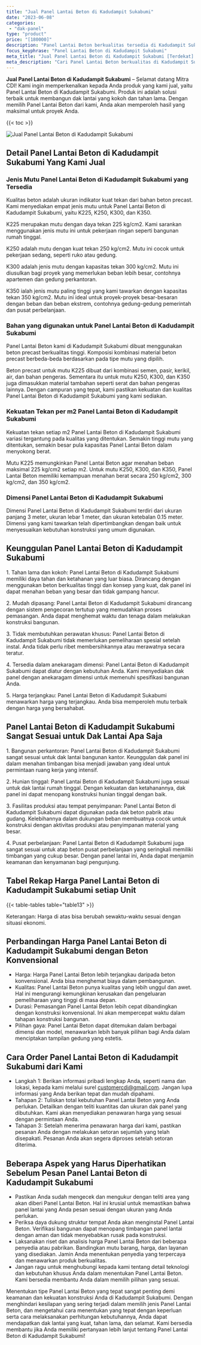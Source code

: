 ```yaml
---
title: "Jual Panel Lantai Beton di Kadudampit Sukabumi"
date: "2023-06-08"
categories:
 - "dak-panel"
type: "product"
price: "[180000]"
description: "Panel Lantai Beton berkualitas tersedia di Kadudampit Sukabumi. Panel Lantai Beton dirancang untuk kebutuhan konstruksi modern dengan performa andalan. Konsultasi gratis."
focus_keyphrase: "Panel Lantai Beton di Kadudampit Sukabumi"
meta_title: "Jual Panel Lantai Beton di Kadudampit Sukabumi [Terdekat] - CDI"
meta_description: "Cari Panel Lantai Beton berkualitas di Kadudampit Sukabumi?. Kami menyediakan Panel Lantai Beton premium untuk proyek konstruksi. Penawaran spesial hanya di sini."
---
```


**Jual Panel Lantai Beton di Kadudampit Sukabumi** – Selamat datang Mitra CDI! Kami ingin memperkenalkan kepada Anda produk yang kami jual, yaitu Panel Lantai Beton di Kadudampit Sukabumi. Produk ini adalah solusi terbaik untuk membangun dak lantai yang kokoh dan tahan lama. Dengan memilih Panel Lantai Beton dari kami, Anda akan memperoleh hasil yang maksimal untuk proyek Anda.

{{< toc >}}

![Jual Panel Lantai Beton di Kadudampit Sukabumi](/images/dak-panel/dak-panel-29.jpg)

## Detail Panel Lantai Beton di Kadudampit Sukabumi Yang Kami Jual

### Jenis Mutu Panel Lantai Beton di Kadudampit Sukabumi yang Tersedia

Kualitas beton adalah ukuran indikator kuat tekan dari bahan beton precast. Kami menyediakan empat jenis mutu untuk Panel Lantai Beton di Kadudampit Sukabumi, yaitu K225, K250, K300, dan K350.

K225 merupakan mutu dengan daya tekan 225 kg/cm2. Kami sarankan menggunakan jenis mutu ini untuk pekerjaan ringan seperti bangunan rumah tinggal.

K250 adalah mutu dengan kuat tekan 250 kg/cm2. Mutu ini cocok untuk pekerjaan sedang, seperti ruko atau gedung.

K300 adalah jenis mutu dengan kapasitas tekan 300 kg/cm2. Mutu ini diusulkan bagi proyek yang memerlukan beban lebih besar, contohnya apartemen dan gedung perkantoran.

K350 ialah jenis mutu paling tinggi yang kami tawarkan dengan kapasitas tekan 350 kg/cm2. Mutu ini ideal untuk proyek-proyek besar-besaran dengan beban dan beban ekstrem, contohnya gedung-gedung pemerintah dan pusat perbelanjaan.

### Bahan yang digunakan untuk Panel Lantai Beton di Kadudampit Sukabumi

Panel Lantai Beton kami di Kadudampit Sukabumi dibuat menggunakan beton precast berkualitas tinggi. Komposisi kombinasi material beton precast berbeda-beda berdasarkan pada tipe mutu yang dipilih.

Beton precast untuk mutu K225 dibuat dari kombinasi semen, pasir, kerikil, air, dan bahan pengeras. Sementara itu untuk mutu K250, K300, dan K350 juga dimasukkan material tambahan seperti serat dan bahan pengeras lainnya. Dengan campuran yang tepat, kami pastikan kekuatan dan kualitas Panel Lantai Beton di Kadudampit Sukabumi yang kami sediakan.

### Kekuatan Tekan per m2 Panel Lantai Beton di Kadudampit Sukabumi

Kekuatan tekan setiap m2 Panel Lantai Beton di Kadudampit Sukabumi variasi tergantung pada kualitas yang ditentukan. Semakin tinggi mutu yang ditentukan, semakin besar pula kapasitas Panel Lantai Beton dalam menyokong berat.

Mutu K225 memungkinkan Panel Lantai Beton agar menahan beban maksimal 225 kg/cm2 setiap m2. Untuk mutu K250, K300, dan K350, Panel Lantai Beton memiliki kemampuan menahan berat secara 250 kg/cm2, 300 kg/cm2, dan 350 kg/cm2.

### Dimensi Panel Lantai Beton di Kadudampit Sukabumi

Dimensi Panel Lantai Beton di Kadudampit Sukabumi terdiri dari ukuran panjang 3 meter, ukuran lebar 1 meter, dan ukuran ketebalan 0.15 meter. Dimensi yang kami tawarkan telah dipertimbangkan dengan baik untuk menyesuaikan kebutuhan konstruksi yang umum digunakan.

## Keunggulan Panel Lantai Beton di Kadudampit Sukabumi

1\.  Tahan lama dan kokoh: Panel Lantai Beton di Kadudampit Sukabumi memiliki daya tahan dan ketahanan yang luar biasa. Dirancang dengan menggunakan beton berkualitas tinggi dan konsep yang kuat, dak panel ini dapat menahan beban yang besar dan tidak gampang hancur.

2\.  Mudah dipasang: Panel Lantai Beton di Kadudampit Sukabumi dirancang dengan sistem pengecoran tertutup yang memudahkan proses pemasangan. Anda dapat menghemat waktu dan tenaga dalam melakukan konstruksi bangunan.

3\.  Tidak membutuhkan perawatan khusus: Panel Lantai Beton di Kadudampit Sukabumi tidak memerlukan pemeliharaan spesial setelah instal. Anda tidak perlu ribet membersihkannya atau merawatnya secara teratur.

4\.  Tersedia dalam anekaragam dimensi: Panel Lantai Beton di Kadudampit Sukabumi dapat diatur dengan kebutuhan Anda. Kami menyediakan dak panel dengan anekaragam dimensi untuk memenuhi spesifikasi bangunan Anda.

5\.  Harga terjangkau: Panel Lantai Beton di Kadudampit Sukabumi menawarkan harga yang terjangkau. Anda bisa memperoleh mutu terbaik dengan harga yang bersahabat.

## Panel Lantai Beton di Kadudampit Sukabumi Sangat Sesuai untuk Dak Lantai Apa Saja

1\.  Bangunan perkantoran: Panel Lantai Beton di Kadudampit Sukabumi sangat sesuai untuk dak lantai bangunan kantor. Keunggulan dak panel ini dalam menahan timbangan bisa menjadi jawaban yang ideal untuk permintaan ruang kerja yang intensif.

2\.  Hunian tinggal: Panel Lantai Beton di Kadudampit Sukabumi juga sesuai untuk dak lantai rumah tinggal. Dengan kekuatan dan ketahanannya, dak panel ini dapat menopang konstruksi hunian tinggal dengan baik.

3\.  Fasilitas produksi atau tempat penyimpanan: Panel Lantai Beton di Kadudampit Sukabumi dapat digunakan pada dak beton pabrik atau gudang. Kelebihannya dalam dukungan beban membuatnya cocok untuk konstruksi dengan aktivitas produksi atau penyimpanan material yang besar.

4\.  Pusat perbelanjaan: Panel Lantai Beton di Kadudampit Sukabumi juga sangat sesuai untuk atap beton pusat perbelanjaan yang seringkali memiliki timbangan yang cukup besar. Dengan panel lantai ini, Anda dapat menjamin keamanan dan kenyamanan bagi pengunjung.

## Tabel Rekap Harga Panel Lantai Beton di Kadudampit Sukabumi setiap Unit

{{< table-tables table="table13" >}}

Keterangan: Harga di atas bisa berubah sewaktu-waktu sesuai dengan situasi ekonomi.

## Perbandingan Harga Panel Lantai Beton di Kadudampit Sukabumi dengan Beton Konvensional

*   Harga: Harga Panel Lantai Beton lebih terjangkau daripada beton konvensional. Anda bisa menghemat biaya dalam pembangunan.
*   Kualitas: Panel Lantai Beton punya kualitas yang lebih unggul dan awet. Hal ini mengurangi kemungkinan kerusakan dan pengeluaran pemeliharaan yang tinggi di masa depan.
*   Durasi: Pemasangan Panel Lantai Beton lebih cepat dibandingkan dengan konstruksi konvensional. Ini akan mempercepat waktu dalam tahapan konstruksi bangunan.
*   Pilihan gaya: Panel Lantai Beton dapat ditemukan dalam berbagai dimensi dan model, menawarkan lebih banyak pilihan bagi Anda dalam menciptakan tampilan gedung yang estetis.

## Cara Order Panel Lantai Beton di Kadudampit Sukabumi dari Kami

*   Langkah 1: Berikan informasi pribadi lengkap Anda, seperti nama dan lokasi, kepada kami melalui surel customercdi@gmail.com. Jangan lupa informasi yang Anda berikan tepat dan mudah dipahami.
*   Tahapan 2: Tuliskan total kebutuhan Panel Lantai Beton yang Anda perlukan. Detailkan dengan teliti kuantitas dan ukuran dak panel yang dibutuhkan. Kami akan menyediakan penawaran harga yang sesuai dengan permintaan Anda.
*   Tahapan 3: Setelah menerima penawaran harga dari kami, pastikan pesanan Anda dengan melakukan setoran sejumlah yang telah disepakati. Pesanan Anda akan segera diproses setelah setoran diterima.

## Beberapa Aspek yang Harus Diperhatikan Sebelum Pesan Panel Lantai Beton di Kadudampit Sukabumi

*   Pastikan Anda sudah mengecek dan mengukur dengan teliti area yang akan diberi Panel Lantai Beton. Hal ini krusial untuk memastikan bahwa panel lantai yang Anda pesan sesuai dengan ukuran yang Anda perlukan.
*   Periksa daya dukung struktur tempat Anda akan menginstal Panel Lantai Beton. Verifikasi bangunan dapat menopang timbangan panel lantai dengan aman dan tidak menyebabkan rusak pada konstruksi.
*   Laksanakan riset dan analisis harga Panel Lantai Beton dari beberapa penyedia atau pabrikan. Bandingkan mutu barang, harga, dan layanan yang disediakan. Jamin Anda menentukan penyedia yang terpercaya dan menawarkan produk berkualitas.
*   Jangan ragu untuk menghubungi kepada kami tentang detail teknologi dan kebutuhan khusus Anda dalam menentukan Panel Lantai Beton. Kami bersedia membantu Anda dalam memilih pilihan yang sesuai.

Menentukan tipe Panel Lantai Beton yang tepat sangat penting demi keamanan dan kekuatan konstruksi Anda di Kadudampit Sukabumi. Dengan menghindari kesilapan yang sering terjadi dalam memilih jenis Panel Lantai Beton, dan mengetahui cara menentukan yang tepat dengan keperluan serta cara melaksanakan perhitungan kebutuhannya, Anda dapat mendapatkan dak lantai yang kuat, tahan lama, dan selamat. Kami bersedia membantu jika Anda memiliki pertanyaan lebih lanjut tentang Panel Lantai Beton di Kadudampit Sukabumi!